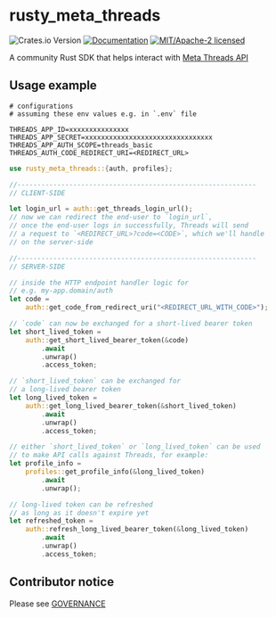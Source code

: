 # rusty_meta_threads

![Crates.io Version](https://img.shields.io/crates/v/rusty_meta_threads)
[![Documentation](https://docs.rs/rusty_meta_threads/badge.svg)](https://docs.rs/rusty_meta_threads)
[![MIT/Apache-2 licensed](https://img.shields.io/crates/l/rusty_meta_threads)](./LICENSE-APACHE)

A community Rust SDK that helps interact with
[Meta Threads API](https://developers.facebook.com/docs/threads)

## Usage example

```
# configurations
# assuming these env values e.g. in `.env` file

THREADS_APP_ID=xxxxxxxxxxxxxxx
THREADS_APP_SECRET=xxxxxxxxxxxxxxxxxxxxxxxxxxxxxxxx
THREADS_APP_AUTH_SCOPE=threads_basic
THREADS_AUTH_CODE_REDIRECT_URI=<REDIRECT_URL>
```

```rs
use rusty_meta_threads::{auth, profiles};

//------------------------------------------------------------
// CLIENT-SIDE

let login_url = auth::get_threads_login_url();
// now we can redirect the end-user to `login_url`,
// once the end-user logs in successfully, Threads will send
// a request to `<REDIRECT_URL>?code=<CODE>`, which we'll handle
// on the server-side

//------------------------------------------------------------
// SERVER-SIDE

// inside the HTTP endpoint handler logic for
// e.g. my-app.domain/auth
let code =
    auth::get_code_from_redirect_uri("<REDIRECT_URL_WITH_CODE>");

// `code` can now be exchanged for a short-lived bearer token
let short_lived_token =
    auth::get_short_lived_bearer_token(&code)
        .await
        .unwrap()
        .access_token;

// `short_lived_token` can be exchanged for
// a long-lived bearer token
let long_lived_token =
    auth::get_long_lived_bearer_token(&short_lived_token)
        .await
        .unwrap()
        .access_token;

// either `short_lived_token` or `long_lived_token` can be used
// to make API calls against Threads, for example:
let profile_info =
    profiles::get_profile_info(&long_lived_token)
        .await
        .unwrap();

// long-lived token can be refreshed
// as long as it doesn't expire yet
let refreshed_token =
    auth::refresh_long_lived_bearer_token(&long_lived_token)
        .await
        .unwrap()
        .access_token;
```

## Contributor notice

Please see [GOVERNANCE](./GOVERNANCE.md)

